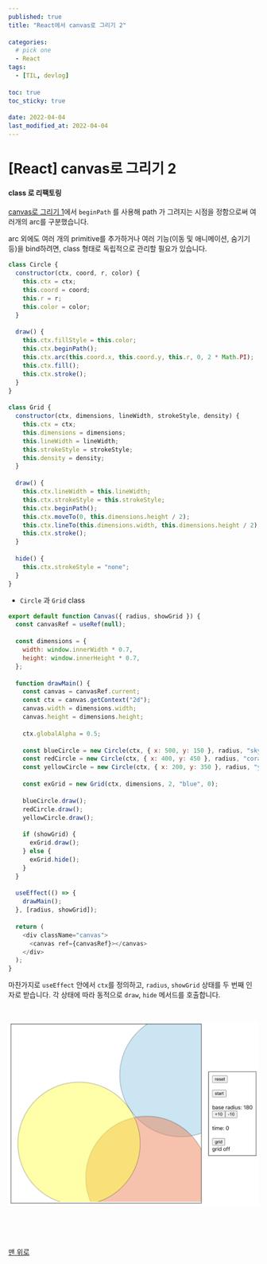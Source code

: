 ```yaml
---
published: true
title: "React에서 canvas로 그리기 2"

categories:
  # pick one
  - React
tags:
  - [TIL, devlog]

toc: true
toc_sticky: true

date: 2022-04-04
last_modified_at: 2022-04-04
---
```


# [React] canvas로 그리기 2

#### class 로 리팩토링

[canvas로 그리기 1](https://wonjaeji0801.github.io/react/canvas-in-React-1/)에서 `beginPath` 를 사용해 path 가 그려지는 시점을 정함으로써 여러개의 arc를 구분했습니다.

arc 외에도 여러 개의 primitive를 추가하거나 여러 기능(이동 및 애니메이션, 숨기기 등)을 bind하려면, class 형태로 독립적으로 관리할 필요가 있습니다.

```js
class Circle {
  constructor(ctx, coord, r, color) {
    this.ctx = ctx;
    this.coord = coord;
    this.r = r;
    this.color = color;
  }

  draw() {
    this.ctx.fillStyle = this.color;
    this.ctx.beginPath();
    this.ctx.arc(this.coord.x, this.coord.y, this.r, 0, 2 * Math.PI);
    this.ctx.fill();
    this.ctx.stroke();
  }
}

class Grid {
  constructor(ctx, dimensions, lineWidth, strokeStyle, density) {
    this.ctx = ctx;
    this.dimensions = dimensions;
    this.lineWidth = lineWidth;
    this.strokeStyle = strokeStyle;
    this.density = density;
  }

  draw() {
    this.ctx.lineWidth = this.lineWidth;
    this.ctx.strokeStyle = this.strokeStyle;
    this.ctx.beginPath();
    this.ctx.moveTo(0, this.dimensions.height / 2);
    this.ctx.lineTo(this.dimensions.width, this.dimensions.height / 2);
    this.ctx.stroke();
  }

  hide() {
    this.ctx.strokeStyle = "none";
  }
}
```

- `Circle` 과 `Grid` class

```js
export default function Canvas({ radius, showGrid }) {
  const canvasRef = useRef(null);

  const dimensions = {
    width: window.innerWidth * 0.7,
    height: window.innerHeight * 0.7,
  };

  function drawMain() {
    const canvas = canvasRef.current;
    const ctx = canvas.getContext("2d");
    canvas.width = dimensions.width;
    canvas.height = dimensions.height;

    ctx.globalAlpha = 0.5;

    const blueCircle = new Circle(ctx, { x: 500, y: 150 }, radius, "skyblue");
    const redCircle = new Circle(ctx, { x: 400, y: 450 }, radius, "coral");
    const yellowCircle = new Circle(ctx, { x: 200, y: 350 }, radius, "yellow");

    const exGrid = new Grid(ctx, dimensions, 2, "blue", 0);

    blueCircle.draw();
    redCircle.draw();
    yellowCircle.draw();

    if (showGrid) {
      exGrid.draw();
    } else {
      exGrid.hide();
    }
  }

  useEffect(() => {
    drawMain();
  }, [radius, showGrid]);

  return (
    <div className="canvas">
      <canvas ref={canvasRef}></canvas>
    </div>
  );
}
```

마찬가지로 `useEffect` 안에서 `ctx`를 정의하고, `radius`, `showGrid` 상태를 두 번째 인자로 받습니다. 각 상태에 따라 동적으로 `draw`, `hide` 메서드를 호출합니다.

<br/>

![canvas_in_React_2](/assets/images/canvas_in_React_2.png)

<br/>
<br/>
<br/>

[맨 위로](#)
